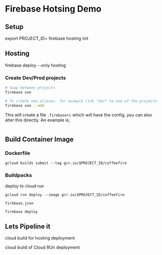 # Firebase Hotsing Demo

## Setup
export PROJECT_ID=
firebase hosting init



## Hosting

firebase deploy --only hosting


### Create Dev/Prod projects

```bash
# Swap between projects
firebase use

# To create new aliases, for example link "dev" to one of the projects
firebase use --add
```

This will create a file `.firebaserc` which will have the config, you can also alter this directly. An example is;

```json


```


## Build Container Image

### Dockerfile 

```
gcloud builds submit --tag gcr.io/$PROJECT_ID/coffeefire
```

### Buildpacks




deploy to cloud run

```
gcloud run deploy --image gcr.io/$PROJECT_ID/coffeefire
```



`firebase.json`

```
firebase deploy
```

## Lets Pipeline it

cloud build for hosting deployment

cloud build of Cloud RUn deployment 